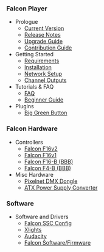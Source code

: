 ### Falcon Player

- Prologue
    - [Current Version](/docs/{{Version}}/current-versions)
    - [Release Notes](/docs/{{version}}/releases)
    - [Upgrade Guide](/docs/{{version}}/upgrade)
    - [Contribution Guide](/docs/{{version}}/contributions)
- Getting Started
    - [Requirements](/docs/{{version}}/requirements)
    - [Installation](/docs/{{version}}/installation)
    - [Network Setup](/docs/{{version}}/network)
    - [Channel Outputs](/docs/{{version}}/channel-outputs)
- Tutorials & FAQ
    - [FAQ](/docs/{{version}}/faq)
    - [Beginner Guide](/docs/{{version}}/beginner-guide)
- Plugins
    - [Big Green Button](/docs/{{Version}}/big-green-button)

### Falcon Hardware

- Controllers
    - [Falcon F16v2](/docs/{{version}}/f16v2)
    - [Falcon F16v1](/docs/{{version}}/f16v1)
    - [Falcon F16-B (BBB)](/docs/{{version}}/f16b)
    - [Falcon F4-B (BBB)](/docs/{{version}}/f4b)
- Misc Hardware
    - [Pixelnet DMX Dongle](/docs/{{version}}/falcon-pixelnet-dongle)
    - [ATX Power Supply Converter](/docs/{{version}}/falcon-atx-converter)

### Software

- Software and Drivers
    - [Falcon SSC Config](/docs/{{version}}/falcon-ssc-config)
    - [Xlights](/docs/{{version}}/xlights)
    - [Audacity](/docs/{{version}}/audacity)
    - [Falcon Software/Firmware](/docs/{{version}}/software-firmware)
   